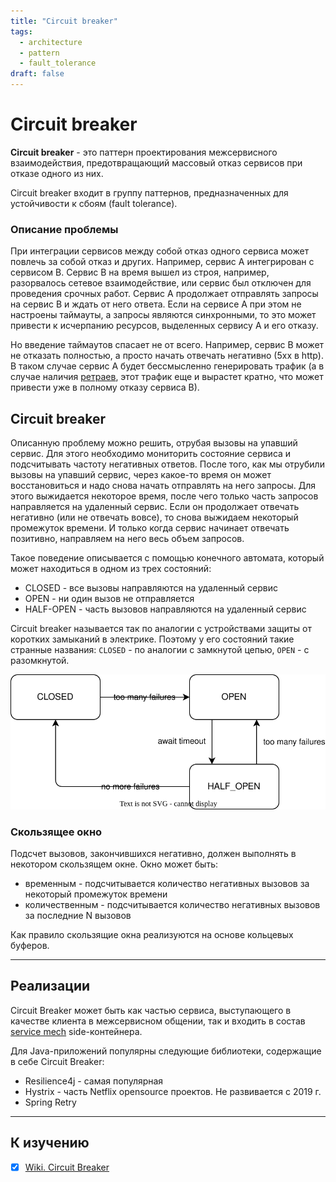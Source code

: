 ```yaml
---
title: "Circuit breaker"
tags: 
  - architecture
  - pattern
  - fault_tolerance
draft: false
---
```


# Circuit breaker

__Circuit breaker__ - это паттерн проектирования межсервисного взаимодействия, предотвращающий массовый отказ сервисов при отказе одного из них.

Circuit breaker входит в группу паттернов, предназначенных для устойчивости к сбоям (fault tolerance).

### Описание проблемы
При интеграции сервисов между собой отказ одного сервиса может повлечь за собой отказ и других.
Например, сервис A интегрирован с сервисом B.
Сервис B на время вышел из строя, например, разорвалось сетевое взаимодействие, или сервис был отключен для проведения срочных работ.
Сервис A продолжает отправлять запросы на сервис В и ждать от него ответа.
Если на сервисе А при этом не настроены таймауты, а запросы являются синхронными, то это может привести к исчерпанию ресурсов, выделенных сервису А и его отказу.

Но введение таймаутов спасает не от всего.
Например, сервис В может не отказать полностью, а просто начать отвечать негативно (5xx в http).
В таком случае сервис А будет бессмысленно генерировать трафик (а в случае наличия [ретраев](./retry.md), этот трафик еще и вырастет кратно, что может привести уже в полному отказу сервиса В).

## Circuit breaker

Описанную проблему можно решить, отрубая вызовы на упавший сервис.
Для этого необходимо мониторить состояние сервиса и подсчитывать частоту негативных ответов.
После того, как мы отрубили вызовы на упавший сервис, через какое-то время он может восстановиться и надо снова начать отправлять на него запросы.
Для этого выжидается некоторое время, после чего только часть запросов направляется на удаленный сервис.
Если он продолжает отвечать негативно (или не отвечать вовсе), то снова выжидаем некоторый промежуток времени.
И только когда сервис начинает отвечать позитивно, направляем на него весь объем запросов.

Такое поведение описывается с помощью конечного автомата, который может находиться в одном из трех состояний:
- CLOSED - все вызовы направляются на удаленный сервис
- OPEN - ни один вызов не отправляется
- HALF-OPEN - часть вызовов направляются на удаленный сервис

Circuit breaker называется так по аналогии с устройствами защиты от коротких замыканий в электрике.
Поэтому у его состояний такие странные названия: `CLOSED` - по аналогии с замкнутой цепью, `OPEN` - с разомкнутой. 

![Circuit breaker finite-state machine](../../images/src/circuit_breaker.drawio.svg)

### Скользящее окно
Подсчет вызовов, закончившихся негативно, должен выполнять в некотором скользящем окне.
Окно может быть:
- временным - подсчитывается количество негативных вызовов за некоторый промежуток времени
- количественным - подсчитывается количество негативных вызовов за последние N вызовов

Как правило скользящие окна реализуются на основе кольцевых буферов.


---
## Реализации
Circuit Breaker может быть как частью сервиса, выступающего в качестве клиента в межсервисном общении, так и входить в состав [service mech](./service_mesh.md) side-контейнера.

Для Java-приложений популярны следующие библиотеки, содержащие в себе Circuit Breaker:
- Resilience4j - самая популярная
- Hystrix - часть Netflix opensource проектов. Не развивается с 2019 г.
- Spring Retry

---
## К изучению

- [X] [Wiki. Circuit Breaker](https://en.wikipedia.org/wiki/Circuit_breaker_design_pattern)
